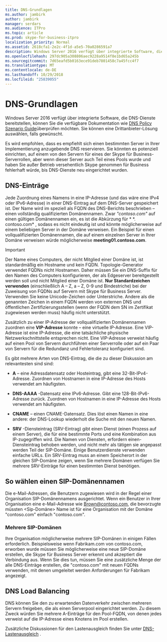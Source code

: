 ```yaml
---
title: DNS-Grundlagen
ms.author: jambirk
author: jambirk
manager: serdars
ms.audience: ITPro
ms.topic: article
ms.prod: skype-for-business-itpro
localization_priority: Normal
ms.assetid: 2618cfa1-2e2c-4f1d-a5e5-70a0286591a7
description: Windows Server 2016 verfügt über integrierte Software, die DNS-Dienste bereitstellen, können Sie die verfügbare Dokumentation wie das DNS-Richtlinie Szenario Handbuch überprüfen möchten. Sie können eine Drittanbieter-Lösung auswählen, falls gewünscht.
ms.openlocfilehash: 297dc905a308806aec9228a9514f8e1bd65a245b
ms.sourcegitcommit: 7d65eafd5b0163ece91deb7801458c7a45fcc4f7
ms.translationtype: MT
ms.contentlocale: de-DE
ms.lasthandoff: 10/29/2018
ms.locfileid: "25839055"
---
```

# <a name="dns-basics"></a>DNS-Grundlagen
 
Windows Server 2016 verfügt über integrierte Software, die DNS-Dienste bereitstellen, können Sie die verfügbare Dokumentation wie [DNS Policy Szenario Guide](https://docs.microsoft.com/windows-server/networking/dns/deploy/dns-policy-scenario-guide)überprüfen möchten. Sie können eine Drittanbieter-Lösung auswählen, falls gewünscht.
  
Es wird empfohlen, dass es empfiehlt sich einen bestimmten Server in Ihrer Implementierung anzugebende DNS reservieren. Sie könnten es potenziell einrichten, auf einem von den Servern für eines der Skype für Business-Serverrollen, aber wenn dieser Server auch Teil eines Pools wurde und haben Sie außer Betrieb versehentlich Skype genommen für Business fehlerhaft würde, bis DNS-Dienste neu eingerichtet wurden.
  
## <a name="dns-records"></a>DNS-Einträge

Jede Zuordnung eines Namens in eine IP-Adresse (und das wäre eine IPv4 oder IPv6-Adresse) in einer DNS-Eintrag auf dem DNS-Server gespeichert ist. Der Name wird im speziell als FQDN des DNS-Berichts beschrieben – einen vollständig qualifizierten Domänennamen. Zwar *"contoso.com"* auf einen gültigen Domänennamen ein, es ist die Abkürzung für * \*. contoso.com* , sodass es nicht eindeutig ist und könnte möglicherweise auf einem beliebigen Server in der Domäne verweisen. Ein Beispiel für einen vollqualifizierten Domänennamen, die auf einem einzelnen Server in Ihrer Domäne verweisen würde möglicherweise **meeting01.contoso.com**.
  
> [!IMPORTANT]
> Der Name eines Computers, der nicht Mitglied einer Domäne ist, ist standardmäßig ein Hostname und kein FQDN. Topologie-Generator verwendet FQDNs nicht Hostnamen. Daher müssen Sie ein DNS-Suffix für den Namen des Computers konfigurieren, der als Edgeserver bereitgestellt werden soll und nicht Mitglied einer Domäne ist. **Nur Standardzeichen verwenden** (einschließlich A – Z, a – Z, 0-9 und Bindestriche) bei der Zuweisung von FQDNs auf Servern mit Skype für Business Server. Verwenden Sie keine Unicode-Zeichen oder Unterstriche. Andere als die genannten Zeichen in einem FQDN werden von externen DNS und öffentlichen Zertifizierungsstellen (wenn der FQDN dem SN im Zertifikat zugewiesen werden muss) häufig nicht unterstützt.
  
Zusätzlich zu einer IP-Adresse der vollqualifizierten Domänennamen zuordnen eine **VIP-Adresse** konnte – eine virtuelle IP-Adresse. Eine VIP-Adresse ist eine IP-Adresse, die eine tatsächliche physische Netzwerkschnittstelle entsprechen nicht. Eine VIP-Adresse verweist häufig auf einen Pool von Servern durchführen einer Serverrolle oder auf ein Paar von Servern für die Redundanz und Fehlertoleranz konfiguriert sind.
  
Es gibt mehrere Arten von DNS-Eintrag, die die zu dieser Diskussion am relevantesten sind sind: 
  
- **A** – eine Adressdatensatz oder Hosteintrag, gibt eine 32-Bit-IPv4-Adresse. Zuordnen von Hostnamen in eine IP-Adresse des Hosts verwendet am häufigsten.
    
- **DNS-AAAA** -Datensatz eine IPv6-Adresse. Gibt eine 128-Bit-IPv6-Adresse zurück. Zuordnen von Hostnamen in eine IP-Adresse des Hosts verwendet am häufigsten.
    
- **CNAME** – einen CNAME-Datensatz. Dies löst einen Namen in eine andere: der DNS-Lookup wiederholt die Suche mit den neuen Namen.
    
- **SRV** -Diensteintrag (SRV-Eintrag) gibt einen Dienst (einen Prozess auf einem Server), die für eine bestimmte Ports und eine Kombination aus IP-zugegriffen wird. Die Namen von Diensten, erfordern einen-Diensteintrag behoben werden, und nicht mehr als tätigen sie angepasst werden Teil der SIP-Domäne. Einige Benutzerdienste verwenden einfache URLs. Ein SRV-Eintrag muss an einem Speicherort in der gleichen SIP-Domäne zeigen, wenn Sie mehrere Domänen verfügen Sie mehrere SRV-Einträge für einen bestimmten Dienst benötigen.
    
## <a name="how-to-choose-a-sip-domain-name"></a>So wählen einen SIP-Domänennamen
<a name="BK_NameSIP"> </a>

Die e-Mail-Adressen, die Benutzern zugewiesen wird in der Regel einer Organisation SIP-Domänennamens ausgerichtet. Wenn ein Benutzer in Ihrer Organisation eine e-Mail-Adresse wie Brown@contoso.com, die bevorzugte müssten \<Sip-Domäne\> Name ist für eine Organisation mit der Domäne "contoso.com" einfach "contoso.com".
  
### <a name="multiple-sip-domains"></a>Mehrere SIP-Domänen

 Ihre Organisation möglicherweise mehrere SIP-Domänen in einigen Fällen erforderlich. Beispielsweise wenn Fabrikam.com von contoso.com, erworben wurde müssen Sie möglicherweise eine neue SIP-Domäne erstellen, die Skype für Business Server erkennt und akzeptiert die Verbindung aus. Wenn Sie dies tun, müssen Sie eine zusätzliche Menge der alle DNS-Einträge erstellen, die "contoso.com" mit neuen FQDNs verwenden, mit denen umgeleitet werden Anforderungen für Fabrikam angezeigt.
  
## <a name="dns-load-balancing"></a>DNS Load Balancing
<a name="BK_NameSIP"> </a>

DNS können Sie den zu erwartenden Datenverkehr zwischen mehreren Servern freigeben, die als einen Serverpool eingerichtet werden. Zu diesem Zweck würden Sie mehrere A-Einträge für den Pool-FQDN, von denen jedes verweist auf die IP-Adresse eines Knotens im Pool erstellen.
  
Zusätzliche Diskussionen für den Lastenausgleich finden Sie unter [DNS-Lastenausgleich](../../plan-your-deployment/edge-server-deployments/advanced-edge-server-dns.md#DNSLB) .
  


